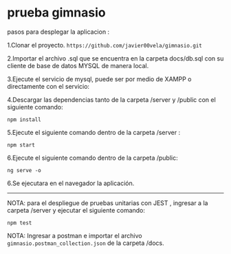 # prueba gimnasio



pasos para desplegar la aplicacion : 

1.Clonar el proyecto.
`https://github.com/javier00vela/gimnasio.git`

2.Importar el archivo .sql que se encuentra en la carpeta docs/db.sql con su cliente de base de datos MYSQL de manera local.

3.Ejecute el servicio de mysql, puede ser por medio de XAMPP o directamente con el servicio:  

4.Descargar las dependencias tanto de la carpeta /server y /public con el siguiente comando:  

`npm install`

5.Ejecute el siguiente comando dentro de la carpeta /server :

`npm start`

6.Ejecute el siguiente comando dentro de la carpeta /public:

`ng serve -o`

6.Se ejecutara en el navegador la aplicación.


-----------------
NOTA: para el despliegue de pruebas unitarias con JEST , ingresar a la carpeta /server y ejecutar el siguiente comando:

`npm test`

NOTA: Ingresar a postman e importar el archivo `gimnasio.postman_collection.json` de la carpeta /docs.





